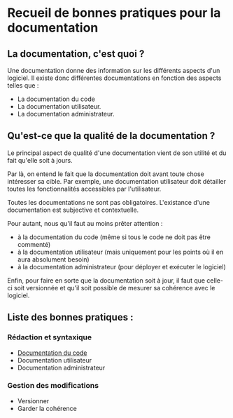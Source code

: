 Recueil de bonnes pratiques pour la documentation
=================================================

La documentation, c'est quoi ?
----------------------------

Une documentation donne des information sur les différents aspects d'un logiciel. Il existe donc différentes documentations en fonction des aspects telles que : 

* La documentation du code
* La documentation utilisateur.
* La documentation administrateur.

Qu'est-ce que la qualité de la documentation ?
----------------------------------------------

Le principal aspect de qualité d'une documentation vient de son utilité et du fait qu'elle soit à jours.

Par là, on entend le fait que la documentation doit avant toute chose intéresser sa cible. Par exemple, une documentation utilisateur doit détailler toutes les fonctionnalités accessibles par l'utilisateur.

Toutes les documentations ne sont pas obligatoires. L'existance d'une documentation est subjective et contextuelle.

Pour autant, nous qu'il faut au moins prêter attention :

* à la documentation du code (même si tous le code ne doit pas être commenté)
* à la documentation utilisateur (mais uniquement pour les points où il en aura absolument besoin)
* à la documentation administrateur (pour déployer et exécuter le logiciel) 

Enfin, pour faire en sorte que la documentation soit à jour, il faut que celle-ci soit versionnée et qu'il soit possible de mesurer sa cohérence avec le logiciel.

Liste des bonnes pratiques :
----------------------------

### Rédaction et syntaxique

* [Documentation du code](code.md)
* Documentation utilisateur
* Documentation administrateur

### Gestion des modifications

* Versionner
* Garder la cohérence
